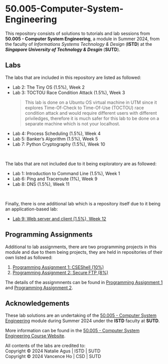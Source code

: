 # 50.005-Computer-System-Engineering

This repository consists of solutions to tutorials and lab sessions from **50.005 - Computer System Engineering**, a module in Summer 2024, from the faculty of _Informations Systems Technology & Design_ (**ISTD**) at the **_Singapore University of Technology & Desgin_** (**SUTD**).

## Labs

The labs that are included in this repository are listed as followed:

- Lab 2: The Tiny OS (1.5%), Week 2
- Lab 3: TOCTOU Race Condition Attack (1.5%), Week 3
  > This lab is done on a Ubuntu OS virtual machine in UTM since it explores Time-Of-Check to Time-Of-Use (TOCTOU) race condition attack and would require different users with different priviledges, therefore it is much safer for this lab to be done on a separate machine which is not your localhost.
- Lab 4: Process Scheduling (1.5%), Week 4
- Lab 5: Banker’s Algorithm (1.5%), Week 5
- Lab 7: Python Cryptography (1.5%), Week 10

<br>

The labs that are not included due to it being exploratory are as followed:

- Lab 1: Introduction to Command Line (1.5%), Week 1
- Lab 6: Ping and Traceroute (1%), Week 9
- Lab 8: DNS (1.5%), Week 11

<br>

Finally, there is one additional lab which is a repository itself due to it being an application-based lab:

- [Lab 9: Web server and client (1.5%), Week 12](https://github.com/vancenceho/coffee-pot-web-server)

## Programming Assignments

Additional to lab assignments, there are two programming projects in this module and due to them being projects, they are held in repositories of their own listed as followed:

1. [Programming Assignment 1: CSEShell (10%)](https://github.com/50005-computer-system-engineering/programming-assignment-1-2024-ci01-what_is_this_sem_phore)
2. [Programming Assignment 2: Secure FTP (8%)](https://github.com/50005-computer-system-engineering/programming-assignment-2-2024-ci01-what_is_this_sem_phore)

The details of the assignmnents can be found in [Programming Assignment 1](https://natalieagus.github.io/50005/pa1/intro) and [Programming Assignment 2](https://natalieagus.github.io/50005/pa2/intro).

## Acknowledgements

These lab solutions are an undertaking of the [50.005 - Computer System Engineering](https://istd.sutd.edu.sg/undergraduate/courses/50005-computer-system-engineering) module during Summer 2024 under the **ISTD** faculty at **SUTD**.

More information can be found in the [50.005 - Computer System Engineering Course Website](https://natalieagus.github.io/50005/).

All contents of the labs are credited to: <br>
Copyright © 2024 Natalie Agus | ISTD | SUTD <br>
Copyright © 2024 Vancence Ho | CSD | SUTD
